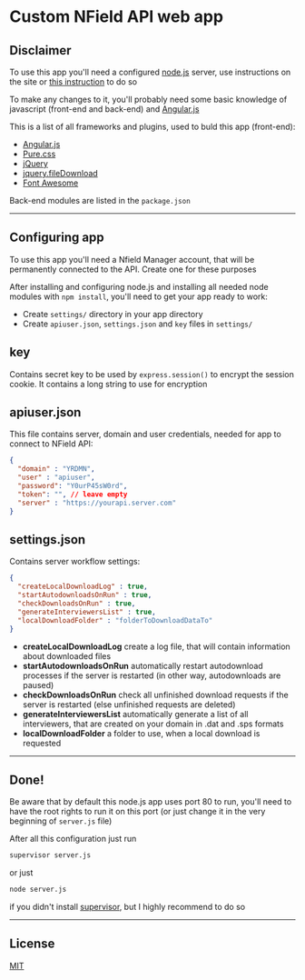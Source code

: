 Custom NField API web app
==

Disclaimer
--
To use this app you'll need a configured [node.js] server, use instructions on the site or [this instruction] to do so

To make any changes to it, you'll probably need some basic knowledge of javascript (front-end and back-end) and [Angular.js]

This is a list of all frameworks and plugins, used to buld this app (front-end):

 - [Angular.js]
 - [Pure.css]
 - [jQuery]
 - [jquery.fileDownload]
 - [Font Awesome]

Back-end modules are listed in the ```package.json```

---

Configuring app
--

To use this app you'll need a Nfield Manager account, that will be permanently connected to the API. Create one for these purposes

After installing and configuring node.js and installing all needed node modules with ```npm install```, you'll need to get your app ready to work:
 - Create  ```settings/``` directory in your app directory
 - Create ```apiuser.json```, ```settings.json``` and ```key``` files in ```settings/```

key
--

Contains secret key to be used by ```express.session()``` to encrypt the session cookie. It contains a long string to use for encryption

apiuser.json
--

This file contains server, domain and user credentials, needed for app to connect to NField API:

```json
{ 
  "domain" : "YRDMN",
  "user" : "apiuser",
  "password": "Y0urP45sW0rd",
  "token": "", // leave empty
  "server" : "https://yourapi.server.com"
}
```

settings.json
--

Contains server workflow settings:

```json
{
  "createLocalDownloadLog" : true,
  "startAutodownloadsOnRun" : true,
  "checkDownloadsOnRun" : true,
  "generateInterviewersList" : true,
  "localDownloadFolder" : "folderToDownloadDataTo"
}
```
 - **createLocalDownloadLog** create a log file, that will contain information about downloaded files
 - **startAutodownloadsOnRun** automatically restart autodownload processes if the server is restarted (in other way, autodownloads are paused)
 - **checkDownloadsOnRun** check all unfinished download requests if the server is restarted (else unfinished requests are deleted)
 - **generateInterviewersList** automatically generate a list of all interviewers, that are created on your domain in .dat and .sps formats
 - **localDownloadFolder** a folder to use, when a local download is requested

---

Done!
--
Be aware that by default this node.js app uses port 80 to run, you'll need to have the root rights to run it on this port (or just change it in the very beginning of ```server.js``` file)

After all this configuration just run
```sh
supervisor server.js
```
or just
```sh
node server.js
```
if you didn't install [supervisor], but I highly recommend to do so

---
License
--
[MIT]








[node.js]:http://nodejs.org
[angular.js]:http://angularjs.org/
[this instruction]:https://www.digitalocean.com/community/tutorials/how-to-install-and-run-a-node-js-app-on-centos-6-4-64bit
[Pure.css]:http://purecss.io/
[jQuery]:http://jquery.com/
[Font Awesome]:http://fortawesome.github.io/Font-Awesome/
[jquery.fileDownload]:https://github.com/johnculviner/jquery.fileDownload
[supervisor]:https://github.com/isaacs/node-supervisor
[MIT]:https://github.com/gribnoysup/nfield-data-downloader/blob/master/LICENSE
